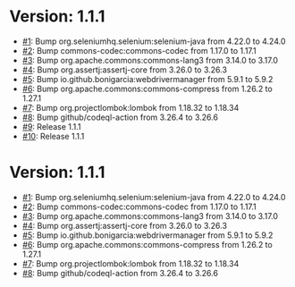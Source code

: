 # Version: 1.1.1

* [#1](https://github.com/Jbranadev/SeleniumUtils/pull/1): Bump org.seleniumhq.selenium:selenium-java from 4.22.0 to 4.24.0
* [#2](https://github.com/Jbranadev/SeleniumUtils/pull/2): Bump commons-codec:commons-codec from 1.17.0 to 1.17.1
* [#3](https://github.com/Jbranadev/SeleniumUtils/pull/3): Bump org.apache.commons:commons-lang3 from 3.14.0 to 3.17.0
* [#4](https://github.com/Jbranadev/SeleniumUtils/pull/4): Bump org.assertj:assertj-core from 3.26.0 to 3.26.3
* [#5](https://github.com/Jbranadev/SeleniumUtils/pull/5): Bump io.github.bonigarcia:webdrivermanager from 5.9.1 to 5.9.2
* [#6](https://github.com/Jbranadev/SeleniumUtils/pull/6): Bump org.apache.commons:commons-compress from 1.26.2 to 1.27.1
* [#7](https://github.com/Jbranadev/SeleniumUtils/pull/7): Bump org.projectlombok:lombok from 1.18.32 to 1.18.34
* [#8](https://github.com/Jbranadev/SeleniumUtils/pull/8): Bump github/codeql-action from 3.26.4 to 3.26.6
* [#9](https://github.com/Jbranadev/SeleniumUtils/pull/9): Release 1.1.1
* [#10](https://github.com/Jbranadev/SeleniumUtils/pull/10): Release 1.1.1


# Version: 1.1.1

* [#1](https://github.com/Jbranadev/SeleniumUtils/pull/1): Bump org.seleniumhq.selenium:selenium-java from 4.22.0 to 4.24.0
* [#2](https://github.com/Jbranadev/SeleniumUtils/pull/2): Bump commons-codec:commons-codec from 1.17.0 to 1.17.1
* [#3](https://github.com/Jbranadev/SeleniumUtils/pull/3): Bump org.apache.commons:commons-lang3 from 3.14.0 to 3.17.0
* [#4](https://github.com/Jbranadev/SeleniumUtils/pull/4): Bump org.assertj:assertj-core from 3.26.0 to 3.26.3
* [#5](https://github.com/Jbranadev/SeleniumUtils/pull/5): Bump io.github.bonigarcia:webdrivermanager from 5.9.1 to 5.9.2
* [#6](https://github.com/Jbranadev/SeleniumUtils/pull/6): Bump org.apache.commons:commons-compress from 1.26.2 to 1.27.1
* [#7](https://github.com/Jbranadev/SeleniumUtils/pull/7): Bump org.projectlombok:lombok from 1.18.32 to 1.18.34
* [#8](https://github.com/Jbranadev/SeleniumUtils/pull/8): Bump github/codeql-action from 3.26.4 to 3.26.6
